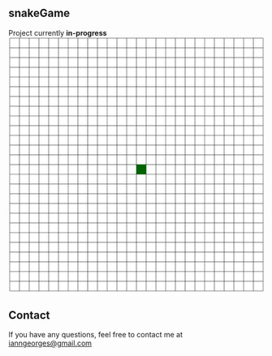## snakeGame
Project currently **in-progress**
![*Picture of game board*](https://github.com/IannGeorges/snakeGame/blob/master/progress0.PNG)


## Contact
If you have any questions, feel free to contact me at [ianngeorges@gmail.com](mailto:ianngeorges@gmail.com)
